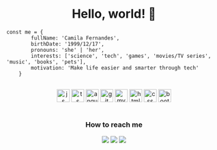 <h1 align="center">Hello, world! 👋</h1>

``` 
const me = {
        fullName: 'Camila Fernandes',
        birthDate: '1999/12/17',
        pronouns: 'she' | 'her',
        interests: ['science', 'tech', 'games', 'movies/TV series', 'music', 'books', 'pets'],
        motivation: 'Make life easier and smarter through tech'
    }
```
##
<div align="center">
<img alt="js" heigth="20" width="30" src="https://cdn.jsdelivr.net/gh/devicons/devicon/icons/javascript/javascript-plain.svg" />
<img alt="ts" heigth="20" width="30" src="https://cdn.jsdelivr.net/gh/devicons/devicon/icons/typescript/typescript-original.svg" />
<img alt="angular" heigth="20" width="30" src="https://cdn.jsdelivr.net/gh/devicons/devicon/icons/angularjs/angularjs-plain.svg" />
<img alt="git" heigth="20" width="30" src="https://cdn.jsdelivr.net/gh/devicons/devicon/icons/git/git-original.svg" />
<img alt="mysql" heigth="20" width="30" src="https://cdn.jsdelivr.net/gh/devicons/devicon/icons/mysql/mysql-original.svg" />
<img alt="html" heigth="20" width="30" src="https://cdn.jsdelivr.net/gh/devicons/devicon/icons/html5/html5-original.svg" />
<img alt="css" heigth="20" width="30" src="https://cdn.jsdelivr.net/gh/devicons/devicon/icons/css3/css3-original.svg" />
<img alt="bootstrap" heigth="20" width="30" src="https://cdn.jsdelivr.net/gh/devicons/devicon/icons/bootstrap/bootstrap-original.svg" />
</div>
<br>
<h3 align="center">How to reach me</h3>
<div align="center">
  <a href="https://www.linkedin.com/in/camila-fernandes-411480195/" target="_blank"><img src="https://img.shields.io/badge/LinkedIn-0077B5?style=for-the-badge&logo=linkedin&logoColor=white" target="_blank"></a>
  <a href="#" target="_blank"></a><img src="https://img.shields.io/badge/Telegram-2CA5E0?style=for-the-badge&logo=telegram&logoColor=white" target="_blank">
  <a href="#" target="_blank"></a><img src="https://img.shields.io/badge/Gmail-D14836?style=for-the-badge&logo=gmail&logoColor=white" target="_blank">

</div>


